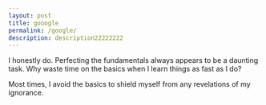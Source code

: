 ```yaml
---
layout: post
title: gooogle
permalink: /google/
description: description22222222
---
```


I honestly do. Perfecting the fundamentals always appears to be a daunting task. Why waste time on the basics when I learn things as fast as I do?

Most times, I avoid the basics to shield myself from any revelations of my ignorance.
